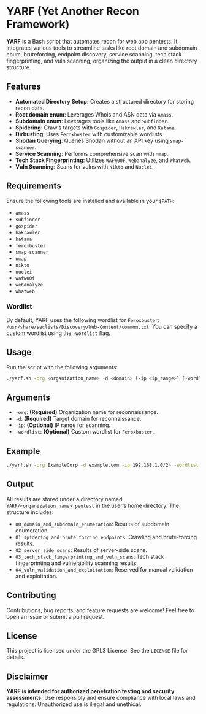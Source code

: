 # YARF (Yet Another Recon Framework)

**YARF** is a Bash script that automates recon for web app pentests. It integrates various tools to streamline tasks like root domain and subdomain enum, bruteforcing, endpoint discovery, service scanning, tech stack fingerprinting, and vuln scanning, organizing the output in a clean directory structure.

## Features

- **Automated Directory Setup**: Creates a structured directory for storing recon data.
- **Root domain enum**: Leverages Whois and ASN data via `Amass`.
- **Subdomain enum**: Leverages tools like `Amass` and `Subfinder`.
- **Spidering**: Crawls targets with `Gospider`, `Hakrawler`, and `Katana`.
- **Dirbusting**: Uses `Feroxbuster` with customizable wordlists.
- **Shodan Querying**: Queries Shodan without an API key using `smap-scanner`.
- **Service Scanning**: Performs comprehensive scan with `nmap`.
- **Tech Stack Fingerprinting**: Utilizes `WAFW00F`, `Webanalyze`, and `WhatWeb`.
- **Vuln Scanning**: Scans for vulns with `Nikto` and `Nuclei`.

## Requirements

Ensure the following tools are installed and available in your `$PATH`:

- `amass`
- `subfinder`
- `gospider`
- `hakrawler`
- `katana`
- `feroxbuster`
- `smap-scanner`
- `nmap`
- `nikto`
- `nuclei`
- `wafw00f`
- `webanalyze`
- `whatweb`

### Wordlist

By default, YARF uses the following wordlist for `Feroxbuster`:
`/usr/share/seclists/Discovery/Web-Content/common.txt`. You can specify a custom wordlist using the `-wordlist` flag.

## Usage

Run the script with the following arguments:

```bash
./yarf.sh -org <organization_name> -d <domain> [-ip <ip_range>] [-wordlist <path>]
```

## Arguments

- `-org`: **(Required)** Organization name for reconnaissance.
- `-d`: **(Required)** Target domain for reconnaissance.
- `-ip`: **(Optional)** IP range for scanning.
- `-wordlist`: **(Optional)** Custom wordlist for `Feroxbuster`.

## Example

```bash
./yarf.sh -org ExampleCorp -d example.com -ip 192.168.1.0/24 -wordlist /path/to/custom-wordlist.txt
```

## Output

All results are stored under a directory named `YARF/<organization_name>_pentest` in the user’s home directory. The structure includes:

- `00_domain_and_subdomain_enumeration`: Results of subdomain enumeration.
- `01_spidering_and_brute_forcing_endpoints`: Crawling and brute-forcing results.
- `02_server_side_scans`: Results of server-side scans.
- `03_tech_stack_fingerprinting_and_vuln_scans`: Tech stack fingerprinting and vulnerability scanning results.
- `04_vuln_validation_and_exploitation`: Reserved for manual validation and exploitation.

## Contributing

Contributions, bug reports, and feature requests are welcome! Feel free to open an issue or submit a pull request.

## License

This project is licensed under the GPL3 License. See the `LICENSE` file for details.

## Disclaimer

**YARF is intended for authorized penetration testing and security assessments.** Use responsibly and ensure compliance with local laws and regulations. Unauthorized use is illegal and unethical.
